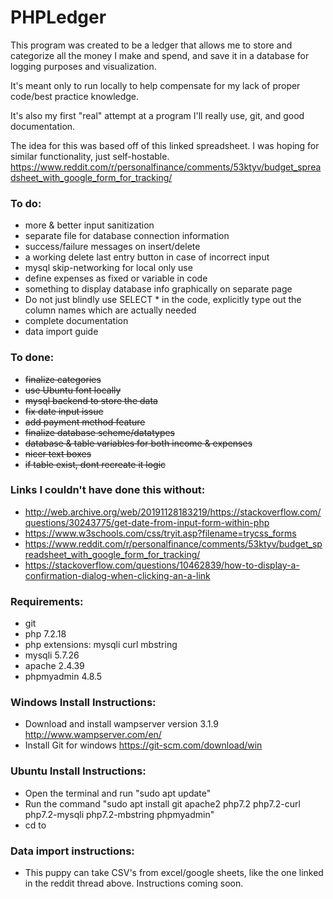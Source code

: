 # PHPLedger

This program was created to be a ledger that allows me to store and categorize all the money I make and spend, and save it in a database for logging purposes and visualization. 

It's meant only to run locally to help compensate for my lack of proper code/best practice knowledge. 

It's also my first "real" attempt at a program I'll really use, git, and good documentation.

The idea for this was based off of this linked spreadsheet. I was hoping for similar functionality, just self-hostable.
https://www.reddit.com/r/personalfinance/comments/53ktyv/budget_spreadsheet_with_google_form_for_tracking/

### To do:
- more & better input sanitization
- separate file for database connection information
- success/failure messages on insert/delete
- a working delete last entry button in case of incorrect input
- mysql skip-networking for local only use
- define expenses as fixed or variable in code
- something to display database info graphically on separate page
- Do not just blindly use SELECT * in the code, explicitly type out the column names which are actually needed
- complete documentation
- data import guide

### To done:
- ~~finalize categories~~
- ~~use Ubuntu font locally~~
- ~~mysql backend to store the data~~
- ~~fix date input issue~~
- ~~add payment method feature~~
- ~~finalize database scheme/datatypes~~
- ~~database & table variables for both income & expenses~~
- ~~nicer text boxes~~
- ~~if table exist, dont recreate it logic~~

### Links I couldn't have done this without:
- http://web.archive.org/web/20191128183219/https://stackoverflow.com/questions/30243775/get-date-from-input-form-within-php
- https://www.w3schools.com/css/tryit.asp?filename=trycss_forms
- https://www.reddit.com/r/personalfinance/comments/53ktyv/budget_spreadsheet_with_google_form_for_tracking/
- https://stackoverflow.com/questions/10462839/how-to-display-a-confirmation-dialog-when-clicking-an-a-link

### Requirements:
- git
- php 7.2.18
- php extensions: mysqli curl mbstring
- mysqli 5.7.26
- apache 2.4.39
- phpmyadmin 4.8.5

### Windows Install Instructions:
- Download and install wampserver version 3.1.9 http://www.wampserver.com/en/
- Install Git for windows https://git-scm.com/download/win

### Ubuntu Install Instructions:
- Open the terminal and run "sudo apt update"
- Run the command "sudo apt install git apache2 php7.2 php7.2-curl php7.2-mysqli php7.2-mbstring phpmyadmin"
- cd to

### Data import instructions:
- This puppy can take CSV's from excel/google sheets, like the one linked in the reddit thread above. Instructions coming soon.

